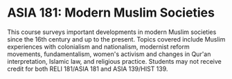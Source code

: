 # ASIA 181: Modern Muslim Societies

This course surveys important developments in modern Muslim societies since the 16th century and up to the present. Topics covered include Muslim experiences with colonialism and nationalism, modernist reform movements, fundamentalism, women's activism and changes in Qur'an interpretation, Islamic law, and religious practice. Students may not receive credit for both RELI 181/ASIA 181 and ASIA 139/HIST 139.